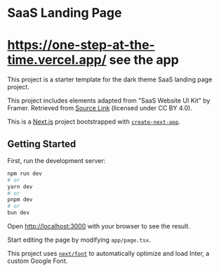#  SaaS Landing Page 
# https://one-step-at-the-time.vercel.app/  see the app

This project is a starter template for the dark theme SaaS landing page project.

This project includes elements adapted from "SaaS Website UI Kit" by Framer. Retrieved from [Source Link](https://www.figma.com/community/file/1347551304372055519) (licensed under CC BY 4.0).

This is a [Next.js](https://nextjs.org/) project bootstrapped with [`create-next-app`](https://github.com/vercel/next.js/tree/canary/packages/create-next-app).

## Getting Started

First, run the development server:

```bash
npm run dev
# or
yarn dev
# or
pnpm dev
# or
bun dev
```

Open [http://localhost:3000](http://localhost:3000) with your browser to see the result.

Start editing the page by modifying `app/page.tsx`. 

This project uses [`next/font`](https://nextjs.org/docs/basic-features/font-optimization) to automatically optimize and load Inter, a custom Google Font.
